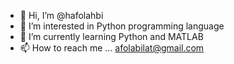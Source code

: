 - 👋 Hi, I’m @hafolahbi
- 👀 I’m interested in Python programming language
- 🌱 I’m currently learning Python and MATLAB
- 📫 How to reach me ... afolabilat@gmail.com

<!---
hafolahbi/hafolahbi is a ✨ special ✨ repository because its `README.md` (this file) appears on your GitHub profile.
You can click the Preview link to take a look at your changes.
--->
